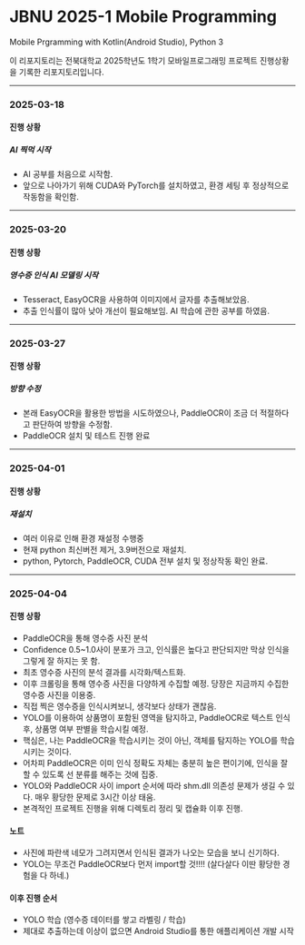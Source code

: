 # JBNU 2025-1 Mobile Programming
Mobile Prgramming with Kotlin(Android Studio), Python 3

이 리포지토리는 전북대학교 2025학년도 1학기 모바일프로그래밍 프로젝트 진행상황을 기록한 리포지토리입니다.

---
### 2025-03-18
#### 진행 상황
##### AI 찍먹 시작
 - AI 공부를 처음으로 시작함.
 - 앞으로 나아가기 위해 CUDA와 PyTorch를 설치하였고, 환경 세팅 후 정상적으로 작동함을 확인함.
---

### 2025-03-20
#### 진행 상황
##### 영수증 인식 AI 모델링 시작
 - Tesseract, EasyOCR을 사용하여 이미지에서 글자를 추출해보았음.
 - 추출 인식률이 많아 낮아 개선이 필요해보임. AI 학습에 관한 공부를 하였음.

---
### 2025-03-27
#### 진행 상황
##### 방향 수정
 - 본래 EasyOCR을 활용한 방법을 시도하였으나, PaddleOCR이 조금 더 적절하다고 판단하여 방향을 수정함.
 - PaddleOCR 설치 및 테스트 진행 완료

---
### 2025-04-01
#### 진행 상황
##### 재설치
 - 여러 이유로 인해 환경 재설정 수행중
 - 현재 python 최신버전 제거, 3.9버전으로 재설치.
 - python, Pytorch, PaddleOCR, CUDA 전부 설치 및 정상작동 확인 완료.

---
### 2025-04-04
#### 진행 상황
 - PaddleOCR을 통해 영수증 사진 분석
 - Confidence 0.5~1.0사이 분포가 크고, 인식률은 높다고 판단되지만 막상 인식을 그렇게 잘 하지는 못 함.
 - 최초 영수증 사진의 분석 결과를 시각화/텍스트화.
 - 이후 크롤링을 통해 영수증 사진을 다양하게 수집할 예정. 당장은 지금까지 수집한 영수증 사진을 이용중.
 - 직접 찍은 영수증을 인식시켜보니, 생각보다 상태가 괜찮음.
 - YOLO를 이용하여 상품명이 포함된 영역을 탐지하고, PaddleOCR로 텍스트 인식 후, 상품명 여부 판별을 학습시킬 예정.
 - 핵심은, 나는 PaddleOCR을 학습시키는 것이 아닌, 객체를 탐지하는 YOLO를 학습시키는 것이다.
 - 어차피 PaddleOCR은 이미 인식 정확도 자체는 충분히 높은 편이기에, 인식을 잘 할 수 있도록 선 분류를 해주는 것에 집중.
 - YOLO와 PaddleOCR 사이 import 순서에 따라 shm.dll 의존성 문제가 생길 수 있다. 매우 황당한 문제로 3시간 이상 태움.
 - 본격적인 프로젝트 진행을 위해 디렉토리 정리 및 캡슐화 이후 진행.
#### 노트
 - 사진에 파란색 네모가 그려지면서 인식된 결과가 나오는 모습을 보니 신기하다.
 - YOLO는 무조건 PaddleOCR보다 먼저 import할 것!!!! (살다살다 이딴 황당한 경험을 다 하네.)
#### 이후 진행 순서
 - YOLO 학습 (영수증 데이터를 쌓고 라벨링 / 학습)
 - 제대로 추출하는데 이상이 없으면 Android Studio를 통한 애플리케이션 개발 시작